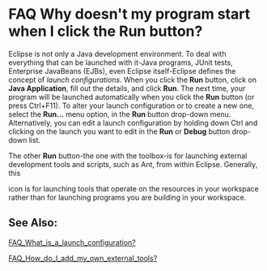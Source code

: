 

FAQ Why doesn't my program start when I click the Run button?
=============================================================

Eclipse is not only a Java development environment. To deal with everything that can be launched with it-Java programs, JUnit tests, Enterprise JavaBeans (EJBs), even Eclipse itself-Eclipse defines the concept of _launch configurations_. When you click the **Run** button, click on **Java Application**, fill out the details, and click **Run**. The next time, your program will be launched automatically when you click the **Run** button (or press Ctrl+F11). To alter your launch configuration or to create a new one, select the **Run...** menu option, in the **Run** button drop-down menu. Alternatively, you can edit a launch configuration by holding down Ctrl and clicking on the launch you want to edit in the **Run** or **Debug** button drop-down list.

  

The other **Run** button-the one with the toolbox-is for launching external development tools and scripts, such as Ant, from within Eclipse. Generally, this

icon is for launching tools that operate on the resources in your workspace rather than for launching programs you are building in your workspace.

  

  

  

See Also:
---------

[FAQ\_What\_is\_a\_launch_configuration?](./FAQ_What_is_a_launch_configuration.md "FAQ What is a launch configuration?")

  
[FAQ\_How\_do\_I\_add\_my\_own\_external\_tools?](./FAQ_How_do_I_add_my_own_external_tools.md "FAQ How do I add my own external tools?")

